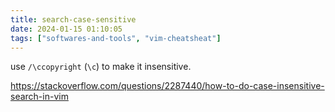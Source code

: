 ```yaml
---
title: search-case-sensitive
date: 2024-01-15 01:10:05
tags: ["softwares-and-tools", "vim-cheatsheat"]
---
```

use `/\ccopyright` (`\c`) to make it insensitive.

https://stackoverflow.com/questions/2287440/how-to-do-case-insensitive-search-in-vim

